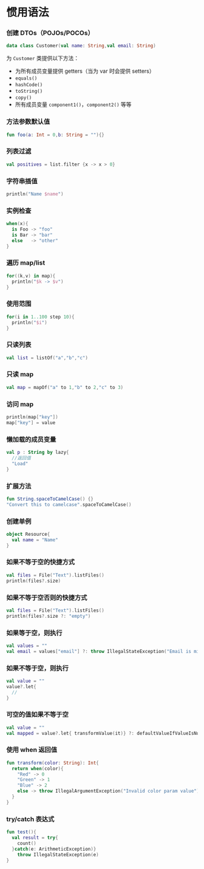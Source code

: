 # 惯用语法



### 创建 DTOs（POJOs/POCOs）

``` kotlin
data class Customer(val name: String,val email: String)
```

为 `Customer` 类提供以下方法：

* 为所有成员变量提供 getters（当为 var 时会提供 setters）
* `equals()`
* `hashCode()`
* `toString()`
* `copy()`
* 所有成员变量 `component1()`，`component2()` 等等 



### 方法参数默认值

``` kotlin
fun foo(a: Int = 0,b: String = ""){}
```



### 列表过滤

``` kotlin
val positives = list.filter {x -> x > 0}
```



### 字符串插值

``` kotlin
println("Name $name")
```



### 实例检查

``` kotlin
when(x){
  is Foo -> "foo"
  is Bar -> "bar"
  else	 -> "other"
}
```



### 遍历 map/list

``` kotlin
for((k,v) in map){
  println("$k -> $v")
}
```



### 使用范围

``` kotlin
for(i in 1..100 step 10){
  println("$i")
}
```



### 只读列表

``` kotlin
val list = listOf("a","b","c")
```



### 只读 map

``` kotlin
val map = mapOf("a" to 1,"b" to 2,"c" to 3)
```



### 访问 map

``` kotlin
println(map["key"])
map["key"] = value
```



### 懒加载的成员变量

``` kotlin
val p : String by lazy{
  //返回值
  "Load"
}
```



### 扩展方法

``` kotlin
fun String.spaceToCamelCase() {}
"Convert this to camelcase".spaceToCamelCase()
```



### 创建单例

``` kotlin
object Resource{
  val name = "Name"
}
```



### 如果不等于空的快捷方式

``` kotlin
val files = File("Text").listFiles()
println(files?.size)
```



### 如果不等于空否则的快捷方式

``` kotlin
val files = File("Text").listFiles()
println(files?.size ?: "empty")
```



### 如果等于空，则执行

``` kotlin
val values = ""
val email = values["email"] ?: throw IllegalStateException("Email is missing!")
```



### 如果不等于空，则执行

``` kotlin
val value = ""
value?.let{
  //
}
```



### 可空的值如果不等于空

``` kotlin
val value = ""
val mapped = value?.let{ transformValue(it)} ?: defaultValueIfValueIsNull
```



### 使用 when 返回值

``` kotlin
fun transform(color: String): Int{
  return when(color){
    "Red" -> 0
    "Green" -> 1
    "Blue" -> 2
    else -> throw IllegalArgumentException("Invalid color param value")
  }
}
```



### try/catch 表达式

``` kotlin
fun test(){
  val result = try{
    count()
  }catch(e: ArithmeticException)}
	throw IllegalStateException(e)
}
```



